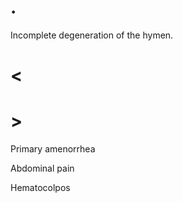 # .

Incomplete degeneration of the hymen.

# <

# >

Primary amenorrhea

Abdominal pain

Hematocolpos
